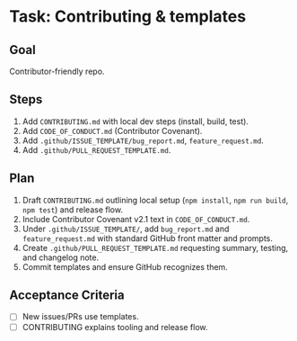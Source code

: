 # Task: Contributing & templates

## Goal
Contributor-friendly repo.

## Steps
1. Add `CONTRIBUTING.md` with local dev steps (install, build, test).
2. Add `CODE_OF_CONDUCT.md` (Contributor Covenant).
3. Add `.github/ISSUE_TEMPLATE/bug_report.md`, `feature_request.md`.
4. Add `.github/PULL_REQUEST_TEMPLATE.md`.

## Plan
1. Draft `CONTRIBUTING.md` outlining local setup (`npm install`, `npm run build`, `npm test`) and release flow.
2. Include Contributor Covenant v2.1 text in `CODE_OF_CONDUCT.md`.
3. Under `.github/ISSUE_TEMPLATE/`, add `bug_report.md` and `feature_request.md` with standard GitHub front matter and prompts.
4. Create `.github/PULL_REQUEST_TEMPLATE.md` requesting summary, testing, and changelog note.
5. Commit templates and ensure GitHub recognizes them.

## Acceptance Criteria
- [ ] New issues/PRs use templates.
- [ ] CONTRIBUTING explains tooling and release flow.
